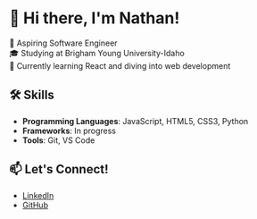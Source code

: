 # 👋 Hi there, I'm Nathan!
🚀 Aspiring Software Engineer  
🎓 Studying at Brigham Young University-Idaho  
🌱 Currently learning React and diving into web development  

## 🛠 Skills
- **Programming Languages**: JavaScript, HTML5, CSS3, Python
- **Frameworks**: In progress
- **Tools**: Git, VS Code  

## 📫 Let's Connect!
- [LinkedIn](https://www.linkedin.com/in/nathan-jackson-103444339/)
- [GitHub](https://github.com/nathanrjackson)
